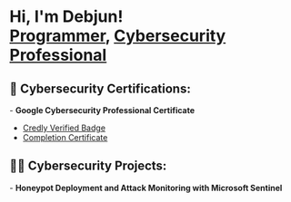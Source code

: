 <h1>Hi, I'm Debjun! <br/><a href="https://github.com/joshmadakor1">Programmer</a>, <a href="https://www.linkedin.com/in/debjun-nepal-9987272b2/">Cybersecurity Professional</a>


<h2>📜 Cybersecurity Certifications:</h2>
  - <b>Google Cybersecurity Professional Certificate</b>

  - [Credly Verified Badge](https://www.credly.com/badges/7fbe85cb-1731-4a67-844d-01fcff18791a/linked_in_profile)
  - [Completion Certificate](https://www.coursera.org/account/accomplishments/professional-cert/92U37CCU7XHM)


  <h2>👨‍💻 Cybersecurity Projects:</h2>
   - <b>Honeypot Deployment and Attack Monitoring with Microsoft Sentinel</b>
